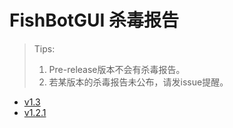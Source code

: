 # FishBotGUI 杀毒报告

>Tips:
>1. Pre-release版本不会有杀毒报告。
>2. 若某版本的杀毒报告未公布，请发issue提醒。

 - [v1.3](https://habo.qq.com/file/showdetail?pk=ADcGZ11pB28IPVs9U2A)
 - [v1.2.1](https://habo.qq.com/file/showdetail?pk=ADcGZ11uB24IPFs5U2c)
